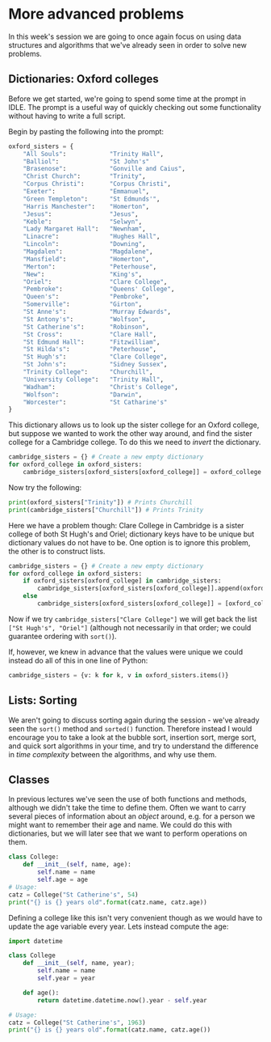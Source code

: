 # More advanced problems

In this week's session we are going to once again focus on using data structures
and algorithms that we've already seen in order to solve new problems.

## Dictionaries: Oxford colleges

Before we get started, we're going to spend some time at the prompt in IDLE. The
prompt is a useful way of quickly checking out some functionality without having
to write a full script.

Begin by pasting the following into the prompt:

```python
oxford_sisters = {
    "All Souls":            "Trinity Hall",
    "Balliol":              "St John's"
    "Brasenose":            "Gonville and Caius",
    "Christ Church":        "Trinity",
    "Corpus Christi":       "Corpus Christi",
    "Exeter":               "Emmanuel",
    "Green Templeton":      "St Edmunds'",
    "Harris Manchester":    "Homerton",
    "Jesus":                "Jesus",
    "Keble":                "Selwyn",
    "Lady Margaret Hall":   "Newnham",
    "Linacre":              "Hughes Hall",
    "Lincoln":              "Downing",
    "Magdalen":             "Magdalene",
    "Mansfield":            "Homerton",
    "Merton":               "Peterhouse",
    "New":                  "King's",
    "Oriel":                "Clare College",
    "Pembroke":             "Queens' College",
    "Queen's":              "Pembroke",
    "Somerville":           "Girton",
    "St Anne's":            "Murray Edwards",
    "St Antony's":          "Wolfson",
    "St Catherine's":       "Robinson",
    "St Cross":             "Clare Hall",
    "St Edmund Hall":       "Fitzwilliam",
    "St Hilda's":           "Peterhouse",
    "St Hugh's":            "Clare College",
    "St John's":            "Sidney Sussex",
    "Trinity College":      "Churchill",
    "University College":   "Trinity Hall",
    "Wadham":               "Christ's College",
    "Wolfson":              "Darwin",
    "Worcester":            "St Catharine's"
}
```

This dictionary allows us to look up the sister college for an Oxford college,
but suppose we wanted to work the other way around, and find the sister college
for a Cambridge college. To do this we need to *invert* the dictionary.

```python
cambridge_sisters = {} # Create a new empty dictionary
for oxford_college in oxford_sisters:
    cambridge_sisters[oxford_sisters[oxford_college]] = oxford_college
```

Now try the following:

```python
print(oxford_sisters["Trinity"]) # Prints Churchill
print(cambridge_sisters["Churchill"]) # Prints Trinity
```

Here we have a problem though: Clare College in Cambridge is a sister college of
both St Hugh's and Oriel; dictionary keys have to be unique but dictionary
values do not have to be. One option is to ignore this problem, the other is to
construct lists.

```python
cambridge_sisters = {} # Create a new empty dictionary
for oxford_college in oxford_sisters:
    if oxford_sisters[oxford_college] in cambridge_sisters:
        cambridge_sisters[oxford_sisters[oxford_college]].append(oxford_college)
    else
        cambridge_sisters[oxford_sisters[oxford_college]] = [oxford_college]
```

Now if we try `cambridge_sisters["Clare College"]` we will get back the list
`["St Hugh's", "Oriel"]` (although not necessarily in that order; we could
guarantee ordering with `sort()`).

If, however, we knew in advance that the values were unique we could instead do
all of this in one line of Python:

```python
cambridge_sisters = {v: k for k, v in oxford_sisters.items()}
```

## Lists: Sorting

We aren't going to discuss sorting again during the session - we've already seen
the `sort()` method and `sorted()` function. Therefore instead I would encourage
you to take a look at the bubble sort, insertion sort, merge sort, and quick
sort algorithms in your time, and try to understand the difference in *time
complexity* between the algorithms, and why use them.

## Classes

In previous lectures we've seen the use of both functions and methods, although
we didn't take the time to define them. Often we want to carry several pieces of
information about an *object* around, e.g. for a person we might want to
remember their age and name. We could do this with dictionaries, but we will
later see that we want to perform operations on them.

```python
class College:
    def __init__(self, name, age):
        self.name = name
        self.age = age
# Usage:
catz = College("St Catherine's", 54)
print("{} is {} years old".format(catz.name, catz.age))
```

Defining a college like this isn't very convenient though as we would have to
update the age variable every year. Lets instead compute the age:

```python
import datetime

class College
    def __init__(self, name, year);
        self.name = name
        self.year = year

    def age():
        return datetime.datetime.now().year - self.year

# Usage:
catz = College("St Catherine's", 1963)
print("{} is {} years old".format(catz.name, catz.age())
```
